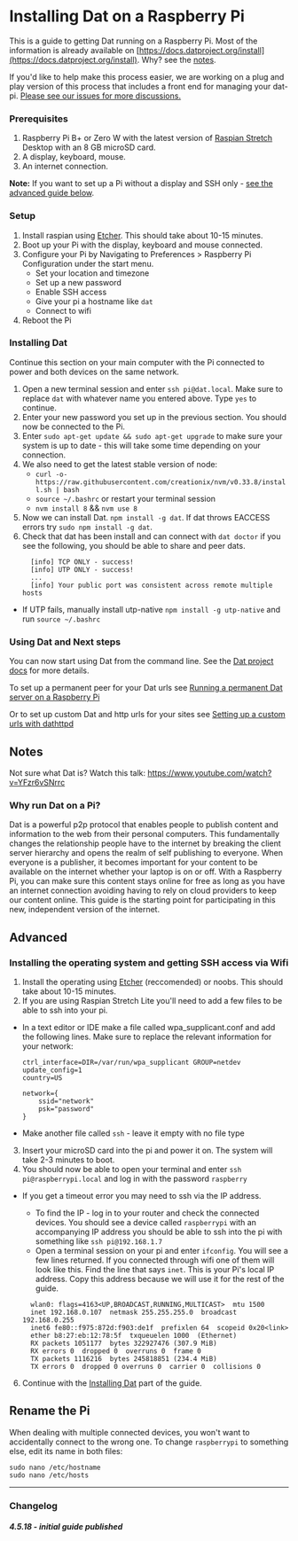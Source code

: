 # Installing Dat on a Raspberry Pi

This is a guide to getting Dat running on a Raspberry Pi. Most of the information is already available on [https://docs.datproject.org/install](https://docs.datproject.org/install). Why? see the [notes](#notes).

If you'd like to help make this process easier, we are working on a plug and play version of this process that includes a front end for managing your dat-pi. [Please see our issues for more discussions.](https://github.com/new-computers/dat-rpi/issues)

### Prerequisites
1. Raspberry Pi B+ or Zero W with the latest version of [Raspian Stretch](https://www.raspberrypi.org/downloads/raspbian/) Desktop with an 8 GB microSD card.
2. A display, keyboard, mouse.
3. An internet connection.

**Note:** If you want to set up a Pi without a display and SSH only - [see the advanced guide below](#advanced).

### Setup
1. Install raspian using [Etcher](https://etcher.io/). This should take about 10-15 minutes.
2. Boot up your Pi with the display, keyboard and mouse connected.
3. Configure your Pi by Navigating to Preferences > Raspberry Pi Configuration under the start menu.
    - Set your location and timezone
    - Set up a new password
    - Enable SSH access
    - Give your pi a hostname like `dat`
    - Connect to wifi
4. Reboot the Pi

### Installing Dat
Continue this section on your main computer with the Pi connected to power and both devices on the same network.

1. Open a new terminal session and enter `ssh pi@dat.local`. Make sure to replace `dat` with whatever name you entered above. Type `yes` to continue.
2. Enter your new password you set up in the previous section. You should now be connected to the Pi.
3. Enter `sudo apt-get update && sudo apt-get upgrade` to make sure your system is up to date - this will take some time depending on your connection.
4. We also need to get the latest stable version of node:
   - `curl -o- https://raw.githubusercontent.com/creationix/nvm/v0.33.8/install.sh | bash`
   - `source ~/.bashrc` or restart your terminal session
   - `nvm install 8` && `nvm use 8`
5. Now we can install Dat. `npm install -g dat`. If dat throws EACCESS errors try `sudo npm install -g dat`.
7. Check that dat has been install and can connect with `dat doctor` if you see the following, you should be able to share and peer dats.
    ```
      [info] TCP ONLY - success!
      [info] UTP ONLY - success!
      ...
      [info] Your public port was consistent across remote multiple hosts
    ```
 - If UTP fails, manually install utp-native `npm install -g utp-native` and run `source ~/.bashrc`


### Using Dat and Next steps
You can now start using Dat from the command line. See the [Dat project docs](https://docs.datproject.org/tutorial#downloading-data) for more details.

To set up a permanent peer for your Dat urls see [Running a permanent Dat server on a Raspberry Pi](https://docs.datproject.org/server)

Or to set up custom Dat and http urls for your sites see [Setting up a custom urls with dathttpd](https://github.com/beakerbrowser/dathttpd)


## Notes

Not sure what Dat is? Watch this talk: https://www.youtube.com/watch?v=YFzr6vSNrrc

### Why run Dat on a Pi?

Dat is a powerful p2p protocol that enables people to publish content and information to the web from their personal computers. This fundamentally changes the relationship people have to the internet by breaking the client server hierarchy and opens the realm of self publishing to everyone. When everyone is a publisher, it becomes important for your content to be available on the internet whether your laptop is on or off. With a Raspberry Pi, you can make sure this content stays online for free as long as you have an internet connection avoiding having to rely on cloud providers to keep our content online. This guide is the starting point for participating in this new, independent version of the internet.

<!-- For more advanced guides please see:
- [Serve custom dat and https urls using dathttpd on Digital Ocean Droplet](https://docs.datproject.org/install)
- [Install dathttpd on a Raspberry Pi](https://docs.datproject.org/install) -->


## Advanced

### Installing the operating system and getting SSH access via Wifi
1. Install the operating using [Etcher](https://etcher.io/) (reccomended) or noobs. This should take about 10-15 minutes.
2. If you are using Raspian Stretch Lite you'll need to add a few files to be able to ssh into your pi.
 - In a text editor or IDE make a file called wpa_supplicant.conf and add the following lines. Make sure to replace the relevant information for your network:

    ```
    ctrl_interface=DIR=/var/run/wpa_supplicant GROUP=netdev
    update_config=1
    country=US

    network={
        ssid="network"
        psk="password"
    }
    ```
 - Make another file called `ssh` - leave it empty with no file type
3. Insert your microSD card into the pi and power it on. The system will take 2-3 minutes to boot.
4. You should now be able to open your terminal and enter `ssh pi@raspberrypi.local` and log in with the password `raspberry`
  - If you get a timeout error you may need to ssh via the IP address.
    - To find the IP - log in to your router and check the connected devices. You should see a device called `raspberrypi` with an accompanying IP address you should be able to ssh into the pi with something like `ssh pi@192.168.1.7`
    -  Open a terminal session on your pi and enter `ifconfig`. You will see a few lines returned. If you connected through wifi one of them will look like this. Find the line that says `inet`. This is your Pi's local IP address. Copy this address because we will use it for the rest of the guide.

    ```
      wlan0: flags=4163<UP,BROADCAST,RUNNING,MULTICAST>  mtu 1500
      inet 192.168.0.107  netmask 255.255.255.0  broadcast 192.168.0.255
      inet6 fe80::f975:872d:f903:de1f  prefixlen 64  scopeid 0x20<link>
      ether b8:27:eb:12:78:5f  txqueuelen 1000  (Ethernet)
      RX packets 1051177  bytes 322927476 (307.9 MiB)
      RX errors 0  dropped 0  overruns 0  frame 0
      TX packets 1116216  bytes 245818851 (234.4 MiB)
      TX errors 0  dropped 0 overruns 0  carrier 0  collisions 0
    ```
6. Continue with the [Installing Dat](#installing-dat) part of the guide.

## Rename the Pi

When dealing with multiple connected devices, you won't want to accidentally connect to the wrong one. To change `raspberrypi` to something else, edit its name in both files:
```
sudo nano /etc/hostname
sudo nano /etc/hosts
```

----
### Changelog
##### 4.5.18 - initial guide published
